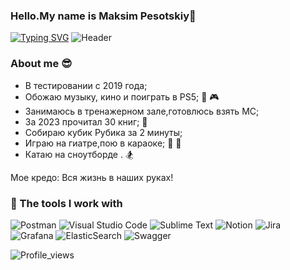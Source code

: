 ### Hello.My name is Maksim Pesotskiy👋
[![Typing SVG](https://readme-typing-svg.demolab.com?font=Fira+Code&pause=1000&color=EE8838&width=435&lines=I'm+QA+Engeneer+(manual%2Bauto))](https://git.io/typing-svg) 
![Header](https://github.com/Pesotskiy-Maksim-QA/Pesotskiy-Maksim-QA/blob/main/assets/giphy.gif)
<!--
**Pesotskiy-Maksim-QA/Pesotskiy-Maksim-QA** is a ✨ _special_ ✨ repository because its `README.md` (this file) appears on your GitHub profile.

Here are some ideas to get you started:

- 🔭 I’m currently working on ...
- 🌱 I’m currently learning ...
- 👯 I’m looking to collaborate on ...
- 🤔 I’m looking for help with ...
- 💬 Ask me about ...
- 📫 How to reach me: ...
- 😄 Pronouns: ...
- ⚡ Fun fact: ...
-->

### About me :sunglasses:
- В тестировании с 2019 года;
- Обожаю музыку, кино и поиграть в PS5; :musical_note: :video_game:
- Занимаюсь в тренажерном зале,готовлюсь взять МС;
- За 2023 прочитал 30 книг; :book:
- Собираю кубик Рубика за 2 минуты;
- Играю на гиатре,пою в караоке; :guitar: :microphone:
- Катаю на сноутборде . :snowboarder:

Мое кредо: Вся жизнь в наших руках!

### :wrench: The tools I work with
![Postman](https://img.shields.io/badge/-Postman-000010?style=for-the-badge&logo=postman)
![Visual Studio Code](https://img.shields.io/badge/Visual%20Studio%20Code-0078d7.svg?style=for-the-badge&logo=visual-studio-code&logoColor=white)
![Sublime Text](https://img.shields.io/badge/sublime_text-%23575757.svg?style=for-the-badge&logo=sublime-text&logoColor=important)
![Notion](https://img.shields.io/badge/Notion-%23000000.svg?style=for-the-badge&logo=notion&logoColor=white)
![Jira](https://img.shields.io/badge/jira-%230A0FFF.svg?style=for-the-badge&logo=jira&logoColor=white)
![Grafana](https://img.shields.io/badge/grafana-%23F46800.svg?style=for-the-badge&logo=grafana&logoColor=white)
![ElasticSearch](https://img.shields.io/badge/-ElasticSearch-005571?style=for-the-badge&logo=elasticsearch)
![Swagger](https://img.shields.io/badge/-Swagger-%23Clojure?style=for-the-badge&logo=swagger&logoColor=white)

![Profile_views](https://komarev.com/ghpvc/?username=Pesotskiy-Maksim-QA&color=blue&style=plasyic)


